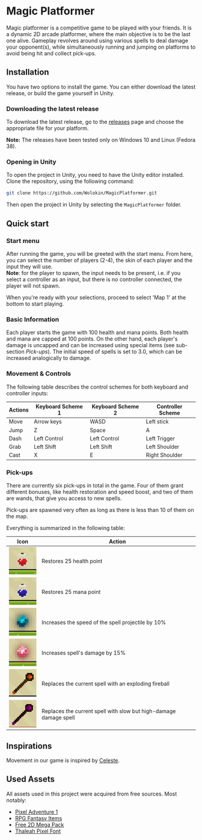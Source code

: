 # Magic Platformer

Magic platformer is a competitive game to be played with your friends. It is a
dynamic 2D arcade platformer, where the main objective is to be the last one alive.
Gameplay revolves around using various spells to deal damage your opponent(s),
while simultaneously running and jumping on platforms to avoid being hit and
collect pick-ups.

## Installation

You have two options to install the game. You can either download the latest
release, or build the game yourself in Unity.

### Downloading the latest release
To download the latest release, go to the [releases](https://github.com/Wolokin/MagicPlatformer/releases/tag/major) page and
choose the appropriate file for your platform.

**Note:** The releases have been tested only on Windows 10 and Linux (Fedora 38).

### Opening in Unity

To open the project in Unity, you need to have the Unity editor installed.
Clone the repository, using the following command:

```bash
git clone https://github.com/Wolokin/MagicPlatformer.git
```

Then open the project in Unity by selecting the `MagicPlatformer` folder.

## Quick start

### Start menu

After running the game, you will be greeted with the start menu. From here, you
can select the number of players (2-4), the skin of each player and the input
they will use.<br>
**Note**: for the player to spawn, the input needs to be present,
i.e. if you select a controller as an input, but there is no controller
connected, the player will not spawn.

When you're ready with your selections, proceed to select 'Map 1' at the bottom
to start playing.

### Basic Information

Each player starts the game with 100 health and mana points. Both health and mana are capped at 100 points. On the other hand, each player's damage is uncapped and can be increased using special items (see sub-section *Pick-ups*). The initial speed of spells is set to 3.0, which can be increased analogically to damage.

### Movement & Controls

The following table describes the control schemes for both keyboard and controller inputs:

| Actions | Keyboard Scheme 1 | Keyboard Scheme 2 | Controller Scheme |
|---------|-------------------|-------------------|-------------------|
| Move    | Arrow keys        | WASD              | Left stick        |
| Jump    | Z                 | Space             | A                 |
| Dash    | Left Control      | Left Control      | Left Trigger      |
| Grab    | Left Shift        | Left Shift        | Left Shoulder     |
| Cast    | X                 | E                 | Right Shoulder    |

### Pick-ups

There are currently six pick-ups in total in the game. Four of them grant
different bonuses, like health restoration and speed boost, and two of them are
wands, that give you access to new spells.

Pick-ups are spawned very often as long as there is less than 10 of them on the map.

Everything is summarized in the following table:


| Icon                            | Action                                                            |
|---------------------------------|-------------------------------------------------------------------|
| ![](./Images/health-potion.png) | Restores 25 health point                                          |
| ![](./Images/mana-potion.png)   | Restores 25 mana point                                            |
| ![](./Images/speed-boost.png)   | Increases the speed of the spell projectile by 10%                |
| ![](./Images/dmg-boost.png)     | Increases spell's damage by 15%                                   |
| ![](./Images/fire-wand.png)     | Replaces the current spell with an exploding fireball             |
| ![](./Images/eternal-wand.png)  | Replaces the current spell with slow but high-damage damage spell |


## Inspirations

Movement in our game is inspired by [Celeste](https://store.steampowered.com/app/504230/Celeste/).

## Used Assets

All assets used in this project were acquired from free sources. Most notably:
 - [Pixel Adventure 1](https://assetstore.unity.com/packages/2d/characters/pixel-adventure-1-155360)
 - [RPG Fantasy Items](https://assetstore.unity.com/packages/2d/rpg-fantasy-items-193591)
 - [Free 2D Mega Pack](https://assetstore.unity.com/packages/2d/free-2d-mega-pack-177430)
 - [Thaleah Pixel Font](https://assetstore.unity.com/packages/2d/fonts/free-pixel-font-thaleah-140059)
